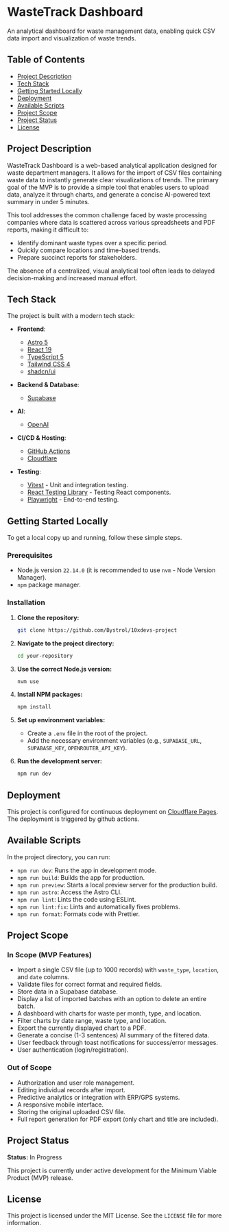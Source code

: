 # WasteTrack Dashboard

An analytical dashboard for waste management data, enabling quick CSV data import and visualization of waste trends.

## Table of Contents

- [Project Description](#project-description)
- [Tech Stack](#tech-stack)
- [Getting Started Locally](#getting-started-locally)
- [Deployment](#deployment)
- [Available Scripts](#available-scripts)
- [Project Scope](#project-scope)
- [Project Status](#project-status)
- [License](#license)

## Project Description

WasteTrack Dashboard is a web-based analytical application designed for waste department managers. It allows for the import of CSV files containing waste data to instantly generate clear visualizations of trends. The primary goal of the MVP is to provide a simple tool that enables users to upload data, analyze it through charts, and generate a concise AI-powered text summary in under 5 minutes.

This tool addresses the common challenge faced by waste processing companies where data is scattered across various spreadsheets and PDF reports, making it difficult to:

- Identify dominant waste types over a specific period.
- Quickly compare locations and time-based trends.
- Prepare succinct reports for stakeholders.

The absence of a centralized, visual analytical tool often leads to delayed decision-making and increased manual effort.

## Tech Stack

The project is built with a modern tech stack:

- **Frontend**:
  - [Astro 5](https://astro.build/)
  - [React 19](https://react.dev/)
  - [TypeScript 5](https://www.typescriptlang.org/)
  - [Tailwind CSS 4](https://tailwindcss.com/)
  - [shadcn/ui](https://ui.shadcn.com/)

- **Backend & Database**:
  - [Supabase](https://supabase.io/)

- **AI**:
  - [OpenAI](https://openai.com/)

- **CI/CD & Hosting**:
  - [GitHub Actions](https://github.com/features/actions)
  - [Cloudflare](https://www.cloudflare.com/)

- **Testing**:
  - [Vitest](https://vitest.dev/) - Unit and integration testing.
  - [React Testing Library](https://testing-library.com/docs/react-testing-library/intro/) - Testing React components.
  - [Playwright](https://playwright.dev/) - End-to-end testing.

## Getting Started Locally

To get a local copy up and running, follow these simple steps.

### Prerequisites

- Node.js version `22.14.0` (it is recommended to use `nvm` - Node Version Manager).
- `npm` package manager.

### Installation

1. **Clone the repository:**
   ```sh
   git clone https://github.com/Bystrol/10xdevs-project
   ```
2. **Navigate to the project directory:**
   ```sh
   cd your-repository
   ```
3. **Use the correct Node.js version:**
   ```sh
   nvm use
   ```
4. **Install NPM packages:**
   ```sh
   npm install
   ```
5. **Set up environment variables:**
   - Create a `.env` file in the root of the project.
   - Add the necessary environment variables (e.g., `SUPABASE_URL`, `SUPABASE_KEY`, `OPENROUTER_API_KEY`).

6. **Run the development server:**
   ```sh
   npm run dev
   ```

## Deployment

This project is configured for continuous deployment on [Cloudflare Pages](https://pages.cloudflare.com/). The deployment is triggered by github actions.

## Available Scripts

In the project directory, you can run:

- `npm run dev`: Runs the app in development mode.
- `npm run build`: Builds the app for production.
- `npm run preview`: Starts a local preview server for the production build.
- `npm run astro`: Access the Astro CLI.
- `npm run lint`: Lints the code using ESLint.
- `npm run lint:fix`: Lints and automatically fixes problems.
- `npm run format`: Formats code with Prettier.

## Project Scope

### In Scope (MVP Features)

- Import a single CSV file (up to 1000 records) with `waste_type`, `location`, and `date` columns.
- Validate files for correct format and required fields.
- Store data in a Supabase database.
- Display a list of imported batches with an option to delete an entire batch.
- A dashboard with charts for waste per month, type, and location.
- Filter charts by date range, waste type, and location.
- Export the currently displayed chart to a PDF.
- Generate a concise (1-3 sentences) AI summary of the filtered data.
- User feedback through toast notifications for success/error messages.
- User authentication (login/registration).

### Out of Scope

- Authorization and user role management.
- Editing individual records after import.
- Predictive analytics or integration with ERP/GPS systems.
- A responsive mobile interface.
- Storing the original uploaded CSV file.
- Full report generation for PDF export (only chart and title are included).

## Project Status

**Status:** In Progress

This project is currently under active development for the Minimum Viable Product (MVP) release.

## License

This project is licensed under the MIT License. See the `LICENSE` file for more information.
